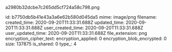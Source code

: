 a2980b32dcbe7c265dd5cf724a58c798.png

id: b7750db5b41e43a3a6e62b580d045da5
mime: image/png
filename: 
created_time: 2020-09-20T11:33:31.688Z
updated_time: 2020-09-20T11:33:31.688Z
user_created_time: 2020-09-20T11:33:31.688Z
user_updated_time: 2020-09-20T11:33:31.688Z
file_extension: png
encryption_cipher_text: 
encryption_applied: 0
encryption_blob_encrypted: 0
size: 137875
is_shared: 0
type_: 4